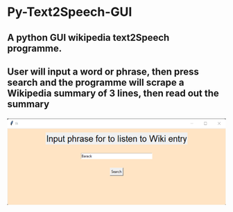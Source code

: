 # Py-Text2Speech-GUI
<head>
<h2>A python GUI wikipedia text2Speech programme.<h2>
<head>

<body>
  <p> User will input a word or phrase, then press search and the programme will scrape a Wikipedia summary of 3 lines, then read out the summary<p>
  <img src="/txtImages/UI.png" height=200>
<body>
